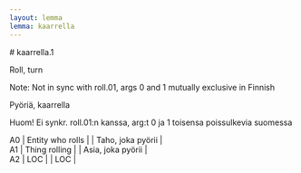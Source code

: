 ```yaml
---
layout: lemma
lemma: kaarrella
---
```


<div class="sense">
# <span class="sensename">kaarrella.1</span>

<span class="description">Roll, turn</span>

Note: Not in sync with roll.01, args 0 and 1 mutually exclusive in Finnish

<span class="description">Pyöriä, kaarrella</span>

Huom! Ei synkr. roll.01:n kanssa, arg:t 0 ja 1 toisensa poissulkevia suomessa

A0 | Entity who rolls |   | Taho, joka pyörii |  
A1 | Thing rolling |   | Asia, joka pyörii |  
A2 | LOC |   | LOC |  

</div>

